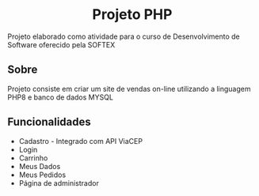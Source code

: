 <h1 align="center">Projeto PHP</h1>
<p>Projeto elaborado como atividade para o curso de Desenvolvimento de Software oferecido pela SOFTEX</p>
<h2>Sobre</h2>
<p>Projeto consiste em criar um site de vendas on-line utilizando a linguagem PHP8 e banco de dados MYSQL</p>
<h2>Funcionalidades</h2>
<ul>
  <li>Cadastro - Integrado com API ViaCEP
  <li>Login
  <li>Carrinho
  <li>Meus Dados
  <li>Meus Pedidos
  <li>Página de administrador
<ul>
